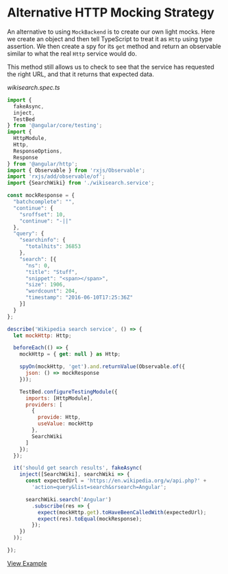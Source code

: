 # Alternative HTTP Mocking Strategy

An alternative to using `MockBackend` is to create our own light mocks. Here we create an object and then tell TypeScript to treat it as `Http` using type assertion. We then create a spy for its `get` method and return an observable similar to what the real `Http` service would do.

This method still allows us to check to see that the service has requested the right URL, and that it returns that expected data.

*wikisearch.spec.ts*

```js
import {
  fakeAsync,
  inject,
  TestBed
} from '@angular/core/testing';
import {
  HttpModule,
  Http,
  ResponseOptions,
  Response
} from '@angular/http';
import { Observable } from 'rxjs/Observable';
import 'rxjs/add/observable/of';
import {SearchWiki} from './wikisearch.service';

const mockResponse = {
  "batchcomplete": "",
  "continue": {
    "sroffset": 10,
    "continue": "-||"
  },
  "query": {
    "searchinfo": {
      "totalhits": 36853
    },
    "search": [{
      "ns": 0,
      "title": "Stuff",
      "snippet": "<span></span>",
      "size": 1906,
      "wordcount": 204,
      "timestamp": "2016-06-10T17:25:36Z"
    }]
  }
};

describe('Wikipedia search service', () => {
  let mockHttp: Http;

  beforeEach(() => {
    mockHttp = { get: null } as Http;

    spyOn(mockHttp, 'get').and.returnValue(Observable.of({
      json: () => mockResponse
    }));

    TestBed.configureTestingModule({
      imports: [HttpModule],
      providers: [
        {
          provide: Http,
          useValue: mockHttp
        },
        SearchWiki
      ]
    });
  });

  it('should get search results', fakeAsync(
    inject([SearchWiki], searchWiki => {
      const expectedUrl = 'https://en.wikipedia.org/w/api.php?' +
        'action=query&list=search&srsearch=Angular';

      searchWiki.search('Angular')
        .subscribe(res => {
          expect(mockHttp.get).toHaveBeenCalledWith(expectedUrl);
          expect(res).toEqual(mockResponse);
        });
    })
  ));

});
```
[View Example](http://plnkr.co/edit/eplM1SETfR51USVZLUlU?p=preview)
